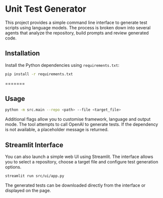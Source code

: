 # Unit Test Generator

This project provides a simple command line interface to generate test scripts
using language models. The process is broken down into several agents that
analyze the repository, build prompts and review generated code.

## Installation

Install the Python dependencies using `requirements.txt`:

```bash
pip install -r requirements.txt
```

=======
## Usage

```bash
python -m src.main --repo <path> --file <target_file>
```

Additional flags allow you to customise framework, language and output mode.
The tool attempts to call OpenAI to generate tests. If the dependency is not
available, a placeholder message is returned.

## Streamlit Interface

You can also launch a simple web UI using Streamlit. The interface allows you to
select a repository, choose a target file and configure test generation options.

```bash
streamlit run src/ui/app.py
```

The generated tests can be downloaded directly from the interface or displayed
on the page.
